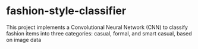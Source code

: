 # fashion-style-classifier
This project implements a Convolutional Neural Network (CNN) to classify fashion items into three categories: casual, formal, and smart casual, based on image data
